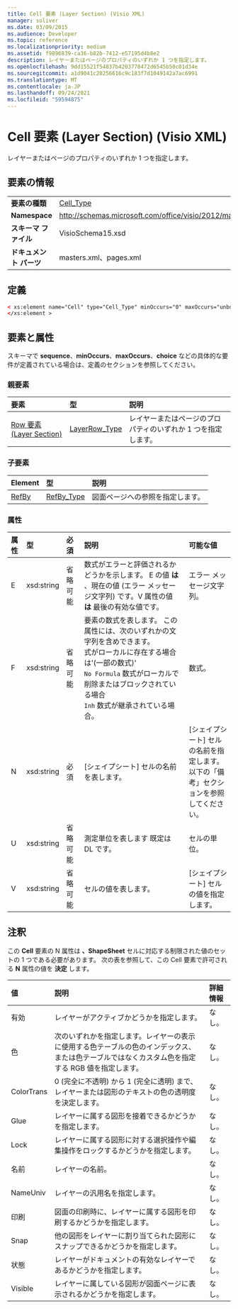 ```yaml
---
title: Cell 要素 (Layer Section) (Visio XML)
manager: soliver
ms.date: 03/09/2015
ms.audience: Developer
ms.topic: reference
ms.localizationpriority: medium
ms.assetid: f9896839-ca36-b82b-7412-e57195d4b8e2
description: レイヤーまたはページのプロパティのいずれか 1 つを指定します。
ms.openlocfilehash: 9dd15521f54837b4203778472d6545b50c01d34e
ms.sourcegitcommit: a1d9041c20256616c9c183f7d1049142a7ac6991
ms.translationtype: MT
ms.contentlocale: ja-JP
ms.lasthandoff: 09/24/2021
ms.locfileid: "59594875"
---
```

# <a name="cell-element-layer-section-visio-xml"></a>Cell 要素 (Layer Section) (Visio XML)

レイヤーまたはページのプロパティのいずれか 1 つを指定します。
  
## <a name="element-information"></a>要素の情報

|||
|:-----|:-----|
|**要素の種類** <br/> |[Cell_Type](cell_type-complextypevisio-xml.md) <br/> |
|**Namespace** <br/> |http://schemas.microsoft.com/office/visio/2012/main  <br/> |
|**スキーマ ファイル** <br/> |VisioSchema15.xsd  <br/> |
|**ドキュメント パーツ** <br/> |masters.xml、pages.xml  <br/> |
   
## <a name="definition"></a>定義

```XML
< xs:element name="Cell" type="Cell_Type" minOccurs="0" maxOccurs="unbounded" >
</xs:element >
```

## <a name="elements-and-attributes"></a>要素と属性

スキーマで **sequence**、**minOccurs**、**maxOccurs**、**choice** などの具体的な要件が定義されている場合は、定義のセクションを参照してください。 
  
### <a name="parent-elements"></a>親要素

|**要素**|**型**|**説明**|
|:-----|:-----|:-----|
|[Row 要素 (Layer Section)](row-element-layer-sectionvisio-xml.md) <br/> |[LayerRow_Type](layerrow_type-complextypevisio-xml.md) <br/> |レイヤーまたはページのプロパティのいずれか 1 つを指定します。  <br/> |
   
### <a name="child-elements"></a>子要素

|**Element**|**型**|**説明**|
|:-----|:-----|:-----|
|[RefBy](refby-element-cell_type-complextypevisio-xml.md) <br/> |[RefBy_Type](refby_type-complextypevisio-xml.md) <br/> |図面ページへの参照を指定します。  <br/> |
   
### <a name="attributes"></a>属性

|**属性**|**型**|**必須**|**説明**|**可能な値**|
|:-----|:-----|:-----|:-----|:-----|
|E  <br/> |xsd:string  <br/> |省略可能  <br/> |数式がエラーと評価されるかどうかを示します。 E の値 **は** 、現在の値 (エラー メッセージ文字列) です。V 属性の値 **は** 最後の有効な値です。  <br/> |エラー メッセージ文字列。  <br/> |
|F  <br/> |xsd:string  <br/> |省略可能  <br/> | 要素の数式を表します。 この属性には、次のいずれかの文字列を含めできます。  <br/>  式がローカルに存在する場合は'(一部の数式)'  <br/>  `No Formula` 数式がローカルで削除またはブロックされている場合  <br/>  `Inh` 数式が継承されている場合。  <br/> |数式。  <br/> |
|N  <br/> |xsd:string  <br/> |必須  <br/> |[シェイプシート] セルの名前を表します。  <br/> |[シェイプシート] セルの名前を指定します。  <br/> 以下の「備考」セクションを参照してください。  <br/> |
|U  <br/> |xsd:string  <br/> |省略可能  <br/> |測定単位を表します 既定は DL です。  <br/> |セルの単位。  <br/> |
|V  <br/> |xsd:string  <br/> |省略可能  <br/> |セルの値を表します。  <br/> |[シェイプシート] セルの値を指定します。  <br/> |
   
## <a name="remarks"></a>注釈

この **Cell** 要素の N 属性は **、ShapeSheet** セルに対応する制限された値のセットの 1 つである必要があります。 次の表を参照して、この Cell 要素で許可される **N** 属性の値を **決定** します。 
  
|**値**|**説明**|**詳細情報**|
|:-----|:-----|:-----|
|有効  <br/> |レイヤーがアクティブかどうかを指定します。  <br/> |なし。  <br/> |
|色  <br/> |次のいずれかを指定します。レイヤーの表示に使用する色テーブルの色のインデックス、または色テーブルではなくカスタム色を指定する RGB 値を指定します。  <br/> |なし。  <br/> |
|ColorTrans  <br/> |0 (完全に不透明) から 1 (完全に透明) まで、レイヤーまたは図形のテキストの色の透明度を決定します。  <br/> |なし。  <br/> |
|Glue  <br/> |レイヤーに属する図形を接着できるかどうかを指定します。  <br/> |なし。  <br/> |
|Lock  <br/> |レイヤーに属する図形に対する選択操作や編集操作をロックするかどうかを指定します。  <br/> |なし。  <br/> |
|名前  <br/> |レイヤーの名前。  <br/> |なし。  <br/> |
|NameUniv  <br/> |レイヤーの汎用名を指定します。  <br/> |なし。  <br/> |
|印刷  <br/> |図面の印刷時に、レイヤーに属する図形を印刷するかどうかを指定します。  <br/> |なし。  <br/> |
|Snap  <br/> |他の図形をレイヤーに割り当てられた図形にスナップできるかどうかを指定します。  <br/> |なし。  <br/> |
|状態  <br/> |レイヤーがドキュメントの有効なレイヤーであるかどうかを指定します。  <br/> |なし。  <br/> |
|Visible  <br/> |レイヤーに属している図形が図面ページに表示されるかどうかを指定します。  <br/> |なし。  <br/> |
   

